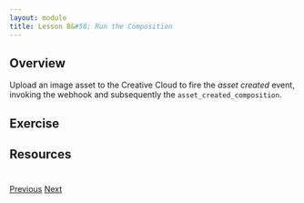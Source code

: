 ```yaml
---
layout: module
title: Lesson 8&#58; Run the Composition
---
```


## Overview
Upload an image asset to the Creative Cloud to fire the *asset created* event, invoking the webhook and subsequently the `asset_created_composition`.

## Exercise

## Resources

<div class="row" style="margin-top:40px;">
<div class="col-sm-12">
<a href="lesson7.html" class="btn btn-default"><i class="glyphicon glyphicon-chevron-left"></i> Previous</a>
<a href="lesson9.html" class="btn btn-default pull-right">Next <i class="glyphicon
glyphicon-chevron-right"></i></a>
</div>
</div>
